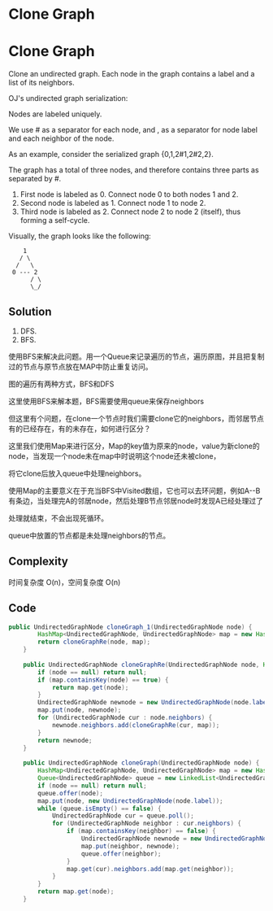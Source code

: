 # Clone Graph

# Clone Graph

Clone an undirected graph. Each node in the graph contains a label and a list of its neighbors.


OJ's undirected graph serialization:

Nodes are labeled uniquely.

We use # as a separator for each node, and , as a separator for node label and each neighbor of the node.

As an example, consider the serialized graph {0,1,2#1,2#2,2}.

The graph has a total of three nodes, and therefore contains three parts as separated by #.

1. First node is labeled as 0. Connect node 0 to both nodes 1 and 2.
2. Second node is labeled as 1. Connect node 1 to node 2.
3. Third node is labeled as 2. Connect node 2 to node 2 (itself), thus forming a self-cycle.

Visually, the graph looks like the following:

        1
       / \
      /   \
     0 --- 2
          / \
          \_/

## Solution

1. DFS. 
2. BFS.

使用BFS来解决此问题。用一个Queue来记录遍历的节点，遍历原图，并且把复制过的节点与原节点放在MAP中防止重复访问。

图的遍历有两种方式，BFS和DFS

这里使用BFS来解本题，BFS需要使用queue来保存neighbors

但这里有个问题，在clone一个节点时我们需要clone它的neighbors，而邻居节点有的已经存在，有的未存在，如何进行区分？

这里我们使用Map来进行区分，Map的key值为原来的node，value为新clone的node，当发现一个node未在map中时说明这个node还未被clone，

将它clone后放入queue中处理neighbors。

使用Map的主要意义在于充当BFS中Visited数组，它也可以去环问题，例如A--B有条边，当处理完A的邻居node，然后处理B节点邻居node时发现A已经处理过了

处理就结束，不会出现死循环。

queue中放置的节点都是未处理neighbors的节点。

## Complexity

时间复杂度 O(n)，空间复杂度 O(n)

## Code

```java
public UndirectedGraphNode cloneGraph_1(UndirectedGraphNode node) {
        HashMap<UndirectedGraphNode, UndirectedGraphNode> map = new HashMap<UndirectedGraphNode, UndirectedGraphNode>();
        return cloneGraphRe(node, map);
    }
    
    public UndirectedGraphNode cloneGraphRe(UndirectedGraphNode node, HashMap<UndirectedGraphNode, UndirectedGraphNode> map) {
        if (node == null) return null;
        if (map.containsKey(node) == true) {
            return map.get(node);
        }
        UndirectedGraphNode newnode = new UndirectedGraphNode(node.label);
        map.put(node, newnode);
        for (UndirectedGraphNode cur : node.neighbors) {
            newnode.neighbors.add(cloneGraphRe(cur, map));
        }
        return newnode;
    }
    
    public UndirectedGraphNode cloneGraph(UndirectedGraphNode node) {
        HashMap<UndirectedGraphNode, UndirectedGraphNode> map = new HashMap<UndirectedGraphNode, UndirectedGraphNode>();
        Queue<UndirectedGraphNode> queue = new LinkedList<UndirectedGraphNode>();
        if (node == null) return null;
        queue.offer(node);
        map.put(node, new UndirectedGraphNode(node.label));
        while (queue.isEmpty() == false) {
            UndirectedGraphNode cur = queue.poll();
            for (UndirectedGraphNode neighbor : cur.neighbors) {
                if (map.containsKey(neighbor) == false) {
                    UndirectedGraphNode newnode = new UndirectedGraphNode(neighbor.label);
                    map.put(neighbor, newnode);
                    queue.offer(neighbor);
                }
                map.get(cur).neighbors.add(map.get(neighbor));
            }
        }
        return map.get(node);
    }
```

